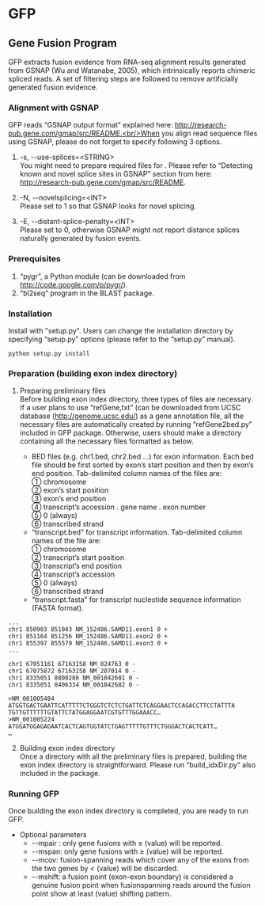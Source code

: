 # GFP
## Gene Fusion Program

GFP extracts fusion evidence from RNA-seq alignment results generated from GSNAP (Wu and Watanabe, 2005), which intrinsically reports chimeric spliced reads. A set of filtering steps are followed to remove artificially generated fusion evidence.

### Alignment with GSNAP
GFP reads “GSNAP output format” explained here: http://research-pub.gene.com/gmap/src/README.<br/>When you align read sequence files using GSNAP, please do not forget to specify following 3 options.

1. -s, --use-splices=\<STRING\><br/> 
You might need to prepare required files for <STRING>. Please refer to “Detecting known and novel splice sites in GSNAP” section from here: http://research-pub.gene.com/gmap/src/README.
  
2. -N, --novelsplicing=\<INT\><br/> 
Please set <INT> to 1 so that GSNAP looks for novel splicing.
  
3. -E, --distant-splice-penalty=\<INT\><br/>
Please set <INT> to 0, otherwise GSNAP might not report distance splices naturally generated by fusion events.

### Prerequisites
1. “pygr”, a Python module (can be downloaded from http://code.google.com/p/pygr/).
2. “bl2seq” program in the BLAST package.

### Installation
Install with "setup.py". Users can change the installation directory by specifying “setup.py” options (please refer to the “setup.py” manual).
```
python setup.py install
```

### Preparation (building exon index directory)

1. Preparing preliminary files<br/>
Before building exon index directory, three types of files are necessary. If a user plans to use “refGene,txt” (can be downloaded from UCSC database (http://genome.ucsc.edu/) as a gene annotation file, all the necessary files are automatically created by running “refGene2bed.py” included in GFP package. Otherwise, users should make a directory
containing all the necessary files formatted as below.

	* BED files (e.g. chr1.bed, chr2.bed …) for exon information. Each bed file should be first sorted by
exon’s start position and then by exon’s end position. Tab-delimited column names of the files are:<br/>① chromosome<br/>② exon’s start position<br/>③ exon’s end position<br/>④ transcript’s accession . gene name . exon number<br/>⑤ 0 (always)<br/>⑥ transcribed strand
	* “transcript.bed” for transcript information. Tab-delimited column names of the file are:<br/>① chromosome<br/>② transcript’s start position<br/>③ transcript’s end position<br/>④ transcript’s accession<br/>⑤ 0 (always)<br/>⑥ transcribed strand
	* “transcript.fasta” for transcript nucleotide sequence information (FASTA format).

```
...
chr1 850983 851043 NM_152486.SAMD11.exon1 0 +
chr1 851164 851256 NM_152486.SAMD11.exon2 0 +
chr1 855397 855579 NM_152486.SAMD11.exon3 0 +
...
```
```
chr1 67051161 67163158 NM_024763 0 -
chr1 67075872 67163158 NM_207014 0 -
chr1 8335051 8800286 NM_001042681 0 -
chr1 8335051 8406334 NM_001042682 0 -
```
```
>NM_001005484
ATGGTGACTGAATTCATTTTTCTGGGTCTCTCTGATTCTCAGGAACTCCAGACCTTCCTATTTA
TGTTGTTTTTTGTATTCTATGGAGGAATCGTGTTTGGAAACC…
>NM_001005224
ATGGATGGAGAGAATCACTCAGTGGTATCTGAGTTTTTGTTTCTGGGACTCACTCATT…
…
```

2. Building exon index directory<br/>
Once a directory with all the preliminary files is prepared, building the exon index directory is
straightforward. Please run “build_idxDir.py” also included in the package.

### Running GFP

Once building the exon index directory is completed, you are ready to run GFP.

* Optional parameters
	* --mpair : only gene fusions with ≥ (value) will be reported.
	* --mspan: only gene fusions with ≥ (value) will be reported.
	* --mcov: fusion-spanning reads which cover any of the exons from the two genes by < (value) will
be discarded.
	* --mshift: a fusion point (exon-exon boundary) is considered a genuine fusion point when fusionspanning
reads around the fusion point show at least (value) shifting pattern.

